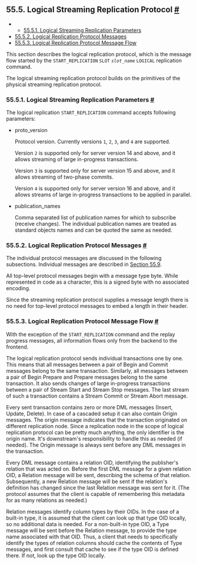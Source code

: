 ## 55.5. Logical Streaming Replication Protocol [#](#PROTOCOL-LOGICAL-REPLICATION)

  * *   [55.5.1. Logical Streaming Replication Parameters](protocol-logical-replication.html#PROTOCOL-LOGICAL-REPLICATION-PARAMS)
  * [55.5.2. Logical Replication Protocol Messages](protocol-logical-replication.html#PROTOCOL-LOGICAL-MESSAGES)
  * [55.5.3. Logical Replication Protocol Message Flow](protocol-logical-replication.html#PROTOCOL-LOGICAL-MESSAGES-FLOW)

This section describes the logical replication protocol, which is the message flow started by the `START_REPLICATION` `SLOT` *`slot_name`* `LOGICAL` replication command.

The logical streaming replication protocol builds on the primitives of the physical streaming replication protocol.

### 55.5.1. Logical Streaming Replication Parameters [#](#PROTOCOL-LOGICAL-REPLICATION-PARAMS)

The logical replication `START_REPLICATION` command accepts following parameters:

* proto\_version

    Protocol version. Currently versions `1`, `2`, `3`, and `4` are supported.

    Version `2` is supported only for server version 14 and above, and it allows streaming of large in-progress transactions.

    Version `3` is supported only for server version 15 and above, and it allows streaming of two-phase commits.

    Version `4` is supported only for server version 16 and above, and it allows streams of large in-progress transactions to be applied in parallel.

* publication\_names

    Comma separated list of publication names for which to subscribe (receive changes). The individual publication names are treated as standard objects names and can be quoted the same as needed.

### 55.5.2. Logical Replication Protocol Messages [#](#PROTOCOL-LOGICAL-MESSAGES)

The individual protocol messages are discussed in the following subsections. Individual messages are described in [Section 55.9](protocol-logicalrep-message-formats.html "55.9. Logical Replication Message Formats").

All top-level protocol messages begin with a message type byte. While represented in code as a character, this is a signed byte with no associated encoding.

Since the streaming replication protocol supplies a message length there is no need for top-level protocol messages to embed a length in their header.

### 55.5.3. Logical Replication Protocol Message Flow [#](#PROTOCOL-LOGICAL-MESSAGES-FLOW)

With the exception of the `START_REPLICATION` command and the replay progress messages, all information flows only from the backend to the frontend.

The logical replication protocol sends individual transactions one by one. This means that all messages between a pair of Begin and Commit messages belong to the same transaction. Similarly, all messages between a pair of Begin Prepare and Prepare messages belong to the same transaction. It also sends changes of large in-progress transactions between a pair of Stream Start and Stream Stop messages. The last stream of such a transaction contains a Stream Commit or Stream Abort message.

Every sent transaction contains zero or more DML messages (Insert, Update, Delete). In case of a cascaded setup it can also contain Origin messages. The origin message indicates that the transaction originated on different replication node. Since a replication node in the scope of logical replication protocol can be pretty much anything, the only identifier is the origin name. It's downstream's responsibility to handle this as needed (if needed). The Origin message is always sent before any DML messages in the transaction.

Every DML message contains a relation OID, identifying the publisher's relation that was acted on. Before the first DML message for a given relation OID, a Relation message will be sent, describing the schema of that relation. Subsequently, a new Relation message will be sent if the relation's definition has changed since the last Relation message was sent for it. (The protocol assumes that the client is capable of remembering this metadata for as many relations as needed.)

Relation messages identify column types by their OIDs. In the case of a built-in type, it is assumed that the client can look up that type OID locally, so no additional data is needed. For a non-built-in type OID, a Type message will be sent before the Relation message, to provide the type name associated with that OID. Thus, a client that needs to specifically identify the types of relation columns should cache the contents of Type messages, and first consult that cache to see if the type OID is defined there. If not, look up the type OID locally.